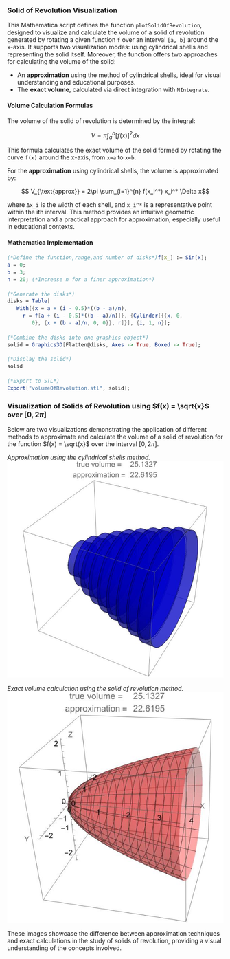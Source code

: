 ### Solid of Revolution Visualization

This Mathematica script defines the function `plotSolidOfRevolution`, designed to visualize and calculate the volume of a solid of revolution generated by rotating a given function `f` over an interval `[a, b]` around the x-axis. It supports two visualization modes: using cylindrical shells and representing the solid itself. Moreover, the function offers two approaches for calculating the volume of the solid:

- An **approximation** using the method of cylindrical shells, ideal for visual understanding and educational purposes.
- The **exact volume**, calculated via direct integration with `NIntegrate`.

#### Volume Calculation Formulas

The volume of the solid of revolution is determined by the integral:

$$ V = \pi \int_{a}^{b} [f(x)]^2 dx $$

This formula calculates the exact volume of the solid formed by rotating the curve `f(x)` around the x-axis, from `x=a` to `x=b`.

For the **approximation** using cylindrical shells, the volume is approximated by:


```math
 V_{\text{approx}} = 2\pi \sum_{i=1}^{n} f(x_i^*) x_i^* \Delta x
```


where `Δx_i` is the width of each shell, and `x_i^*` is a representative point within the ith interval. This method provides an intuitive geometric interpretation and a practical approach for approximation, especially useful in educational contexts.

#### Mathematica Implementation


```mathematica
(*Define the function,range,and number of disks*)f[x_] := Sin[x];
a = 0;
b = 3;
n = 20; (*Increase n for a finer approximation*)

(*Generate the disks*)
disks = Table[
   With[{x = a + (i - 0.5)*((b - a)/n), 
     r = f[a + (i - 0.5)*((b - a)/n)]}, {Cylinder[{{x, 0, 
        0}, {x + (b - a)/n, 0, 0}}, r]}], {i, 1, n}];

(*Combine the disks into one graphics object*)
solid = Graphics3D[Flatten@disks, Axes -> True, Boxed -> True];

(*Display the solid*)
solid

(*Export to STL*)
Export["volumeOfRevolution.stl", solid];
```
### Visualization of Solids of Revolution using $f(x) = \sqrt{x}$ over $[0, 2\pi]$

Below are two visualizations demonstrating the application of different methods to approximate and calculate the volume of a solid of revolution for the function $f(x) = \sqrt{x}$ over the interval $[0, 2\pi]$.

*Approximation using the cylindrical shells method.*
![Disk method approximation](plotsolid_Shells_sqrt.jpeg)

*Exact volume calculation using the solid of revolution method.*
![Exact volume calculation](plotsolid_sqrt_Solid.jpeg)


These images showcase the difference between approximation techniques and exact calculations in the study of solids of revolution, providing a visual understanding of the concepts involved.




